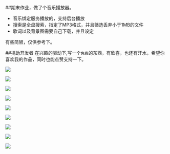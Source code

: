 

##期末作业，做了个音乐播放器。

* 音乐绑定服务播放的，支持后台播放
* 搜索是全盘搜索，指定了MP3格式，并且筛选丢弃小于1MB的文件
* 歌词以及背景图需要自己下载，并且设定

有些简陋，仅供参考下。

##捐助开发者
在兴趣的驱动下,写一个`免费`的东西，有欣喜，也还有汗水，希望你喜欢我的作品，同时也能点赞支持一下。


![](https://github.com/yanxiaonuo/MusicPlayer_XiangDa/blob/master/Screenshot/Screenshot_1.png)

![](https://github.com/yanxiaonuo/MusicPlayer_XiangDa/blob/master/Screenshot/Screenshot_2.png)

![](https://github.com/yanxiaonuo/MusicPlayer_XiangDa/blob/master/Screenshot/Screenshot_3.png)

![](https://github.com/yanxiaonuo/MusicPlayer_XiangDa/blob/master/Screenshot/Screenshot_4.png)

![](https://github.com/yanxiaonuo/MusicPlayer_XiangDa/blob/master/Screenshot/Screenshot_5.png)

![](https://github.com/yanxiaonuo/MusicPlayer_XiangDa/blob/master/Screenshot/Screenshot_6.png)

![](https://github.com/yanxiaonuo/MusicPlayer_XiangDa/blob/master/Screenshot/Screenshot_7.png)

![](https://github.com/yanxiaonuo/MusicPlayer_XiangDa/blob/master/Screenshot/Screenshot_8.png)

![](https://github.com/yanxiaonuo/MusicPlayer_XiangDa/blob/master/Screenshot/Screenshot_9.png)



